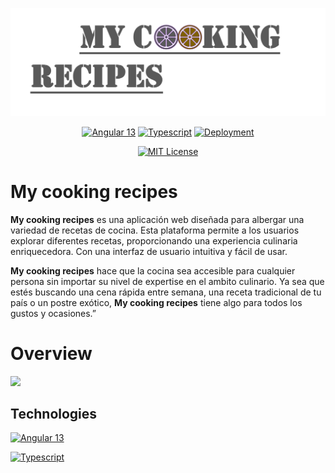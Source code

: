 


<div align="center">



![](.//media/logo.png)



[![Angular 13](https://img.shields.io/badge/Angular-13.3.0-DD0031?style=for-the-badge&logo=angular&logoColor=white)](https://v7.material.angular.io/components/badge)
[![Typescript](https://img.shields.io/badge/TypeScript-4.6.2-blue?style=for-the-badge&logo=typescript&logoColor=white)](https://www.typescriptlang.org/)
[![Deployment](https://img.shields.io/badge/Demo-0A66C2?style=for-the-badge&logo=iCloud&logoColor=white)](https://gillmtz.github.io/food-web-app/inicio) 

 [![MIT License](https://img.shields.io/badge/License-MIT-green)](https://choosealicense.com/licenses/mit/) 






</div> 


 


# My cooking recipes
**My cooking recipes** es una aplicación web diseñada para albergar una variedad de recetas de cocina. Esta plataforma permite a los usuarios explorar diferentes recetas, proporcionando una experiencia culinaria enriquecedora. Con una interfaz de usuario intuitiva y fácil de usar.

 **My cooking recipes** hace que la cocina sea accesible para cualquier persona sin importar su nivel de expertise en el ambito culinario. Ya sea que estés buscando una cena rápida entre semana, una receta tradicional de tu país o un postre exótico, **My cooking recipes** tiene algo para todos los gustos y ocasiones.”


# Overview

![](.//media/overview.gif)




 
## Technologies

[![Angular 13](https://img.shields.io/badge/Angular-13.3.0-DD0031?style=for-the-badge&logo=angular&logoColor=white)](https://v7.material.angular.io/components/badge)
 

[![Typescript](https://img.shields.io/badge/TypeScript-4.6.2-blue?style=for-the-badge&logo=typescript&logoColor=white)](https://www.typescriptlang.org/)